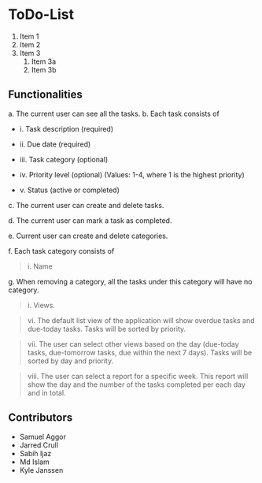 # ToDo-List
1. Item 1
1. Item 2
1. Item 3
   1. Item 3a
   1. Item 3b

## Functionalities
a. The current user can see all the tasks.
b. Each task consists of

* i. Task description (required)
  
* ii. Due date (required)

* iii. Task category (optional)

* iv. Priority level (optional) (Values: 1-4, where 1 is the highest priority)

* v. Status (active or completed)
  
c. The current user can create and delete tasks.

d. The current user can mark a task as completed.

e. Current user can create and delete categories.

f. Each task category consists of

>i. Name
  
g. When removing a category, all the tasks under this category will have no category.

>i. Views.

>vi. The default list view of the application will show overdue tasks and due-today tasks. Tasks will be sorted by priority.

>vii. The user can select other views based on the day (due-today tasks, due-tomorrow tasks, due within the next 7 days). Tasks will be sorted by day and priority.

>viii. The user can select a report for a specific week. This report will show the day and the number of the tasks completed per each day and in total.

## Contributors
- Samuel Aggor
- Jarred Crull
- Sabih Ijaz
- Md Islam
- Kyle Janssen



